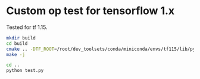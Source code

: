# Custom op test for tensorflow 1.x

Tested for tf 1.15.

```bash
mkdir build
cd build
cmake .. -DTF_ROOT=/root/dev_toolsets/conda/miniconda/envs/tf115/lib/python3.6/site-packages/tensorflow_core
make -j

cd ..
python test.py
```
